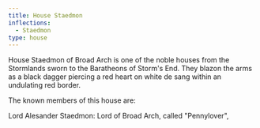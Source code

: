```yaml
---
title: House Staedmon
inflections:
  - Staedmon
type: house
---
```


 House Staedmon of Broad Arch is one of the noble houses from the Stormlands sworn to the Baratheons of Storm's End. They blazon the arms as a black dagger piercing a red heart on white de sang within an undulating red border.

The known members of this house are:

Lord Alesander Staedmon: Lord of Broad Arch, called "Pennylover",


